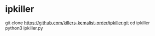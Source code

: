 # ipkiller
git clone https://github.com/killers-kemalist-order/ipkiller.git
cd ipkiller
python3 ipkiller.py
